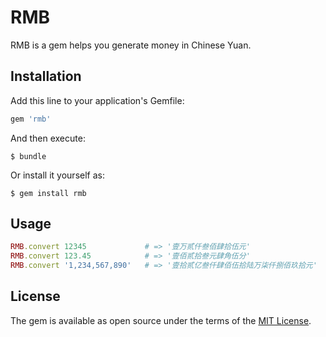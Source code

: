 # RMB

RMB is a gem helps you generate money in Chinese Yuan.

## Installation

Add this line to your application's Gemfile:

```ruby
gem 'rmb'
```

And then execute:

    $ bundle

Or install it yourself as:

    $ gem install rmb

## Usage

```ruby
RMB.convert 12345             # => '壹万贰仟叁佰肆拾伍元'
RMB.convert 123.45            # => '壹佰贰拾叁元肆角伍分'
RMB.convert '1,234,567,890'   # => '壹拾贰亿叁仟肆佰伍拾陆万柒仟捌佰玖拾元'
```

## License

The gem is available as open source under the terms of the [MIT License](http://opensource.org/licenses/MIT).

